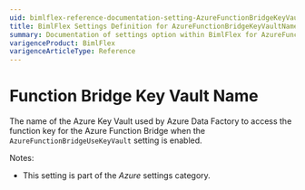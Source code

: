 ```yaml
---
uid: bimlflex-reference-documentation-setting-AzureFunctionBridgeKeyVaultName
title: BimlFlex Settings Definition for AzureFunctionBridgeKeyVaultName
summary: Documentation of settings option within BimlFlex for AzureFunctionBridgeKeyVaultName
varigenceProduct: BimlFlex
varigenceArticleType: Reference
---
```


# Function Bridge Key Vault Name

The name of the Azure Key Vault used by Azure Data Factory to access the function key for the Azure Function Bridge when the `AzureFunctionBridgeUseKeyVault` setting is enabled.

Notes:

* This setting is part of the *Azure* settings category.

